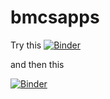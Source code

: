 # bmcsapps

Try this 
[![Binder](https://mybinder.org/badge_logo.svg)](https://mybinder.org/v2/gh/rosoba/bmcsapps.git/appmode/master?urlpath=apps%2Findex.ipynb)

and then this

[![Binder](https://mybinder.org/badge.svg)](https://mybinder.org/v2/gh/binder-examples/appmode/master?urlpath=apps%2Findex.ipynb)


